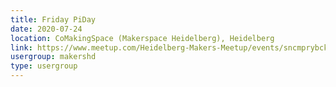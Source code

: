 ```yaml
---
title: Friday PiDay
date: 2020-07-24
location: CoMakingSpace (Makerspace Heidelberg), Heidelberg
link: https://www.meetup.com/Heidelberg-Makers-Meetup/events/sncmprybckbgc/
usergroup: makershd
type: usergroup
---
```

